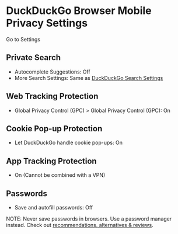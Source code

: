 # DuckDuckGo Browser Mobile Privacy Settings

Go to Settings



## Private Search
- Autocomplete Suggestions: Off
- More Search Settings: Same as [DuckDuckGo Search Settings](https://github.com/StellarSand/privacy-settings/blob/main/Privacy%20Settings/DuckDuckGo-Search.md)



## Web Tracking Protection
- Global Privacy Control (GPC) > Global Privacy Control (GPC): On



## Cookie Pop-up Protection
- Let DuckDuckGo handle cookie pop-ups: On



## App Tracking Protection
- On (Cannot be combined with a VPN)



## Passwords
- Save and autofill passwords: Off

NOTE: Never save passwords in browsers. Use a password manager instead. Check out [recommendations, alternatives & reviews](https://github.com/StellarSand/privacy-settings#recommendations-alternatives--reviews).